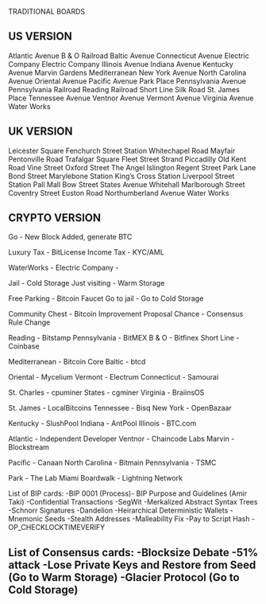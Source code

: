 TRADITIONAL BOARDS

US VERSION
----------
Atlantic Avenue
B & O Railroad
Baltic Avenue
Connecticut Avenue
Electric Company
Electric Company
Illinois Avenue
Indiana Avenue
Kentucky Avenue
Marvin Gardens
Mediterranean
New York Avenue
North Carolina Avenue
Oriental Avenue
Pacific Avenue
Park Place
Pennsylvania Avenue
Pennsylvania Railroad
Reading Railroad
Short Line
Silk Road
St. James Place
Tennessee Avenue
Ventnor Avenue
Vermont Avenue
Virginia Avenue
Water Works


UK VERSION
----------
Leicester Square
Fenchurch Street Station
Whitechapel Road
Mayfair
Pentonville Road
Trafalgar Square
Fleet Street
Strand
Piccadilly
Old Kent Road
Vine Street
Oxford Street
The Angel Islington
Regent Street
Park Lane
Bond Street
Marylebone Station
King’s Cross Station
Liverpool Street Station
Pall Mall
Bow Street
States Avenue
Whitehall
Marlborough Street
Coventry Street
Euston Road
Northumberland Avenue
Water Works

CRYPTO VERSION
--------------
Go - New Block Added, generate BTC

Luxury Tax - BitLicense
Income Tax - KYC/AML

WaterWorks -
Electric Company -

Jail - Cold Storage
Just visiting - Warm Storage

Free Parking - Bitcoin Faucet
Go to jail - Go to Cold Storage

Community Chest - Bitcoin Improvement Proposal
Chance - Consensus Rule Change

Reading - Bitstamp
Pennsylvania - BitMEX
B & O - Bitfinex
Short Line - Coinbase

Mediterranean - Bitcoin Core
Baltic - btcd

Oriental - Mycelium
Vermont - Electrum
Connecticut - Samourai

St. Charles - cpuminer
States - cgminer
Virginia - BraiinsOS

St. James - LocalBitcoins
Tennessee - Bisq
New York - OpenBazaar

Kentucky - SlushPool
Indiana - AntPool
Illinois - BTC.com

Atlantic - Independent Developer
Ventnor - Chaincode Labs
Marvin - Blockstream

Pacific - Canaan
North Carolina - Bitmain
Pennsylvania - TSMC

Park - The Lab Miami
Boardwalk - Lightning Network


List of BIP cards:
-BIP 0001 (Process)- BIP Purpose and Guidelines (Amir Taki)
-Confidential Transactions
-SegWit
-Merkalized Abstract Syntax Trees
-Schnorr Signatures
-Dandelion
-Heirarchical Deterministic Wallets
-Mnemonic Seeds
-Stealth Addresses
-Malleability Fix
-Pay to Script Hash
-OP_CHECKLOCKTIMEVERIFY


List of Consensus cards:
-Blocksize Debate
-51% attack
-Lose Private Keys and Restore from Seed (Go to Warm Storage)
-Glacier Protocol (Go to Cold Storage)
-
